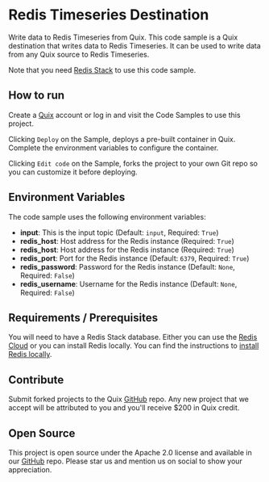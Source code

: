 

# Redis Timeseries Destination

Write data to Redis Timeseries from Quix. This code sample is a Quix destination that writes data to Redis Timeseries.
It can be used to write data from any Quix source to Redis Timeseries.

Note that you need [Redis Stack](https://redis.io/docs/about/about-stack/) to use this code sample.

## How to run

Create a [Quix](https://portal.platform.quix.ai/self-sign-up?xlink=github) account or log in and visit the Code Samples to use this project.

Clicking `Deploy` on the Sample, deploys a pre-built container in Quix. Complete the environment variables to configure the container.

Clicking `Edit code` on the Sample, forks the project to your own Git repo so you can customize it before deploying.

## Environment Variables

The code sample uses the following environment variables:

- **input**: This is the input topic (Default: `input`, Required: `True`)
- **redis_host**: Host address for the Redis instance (Required: `True`)
- **redis_host**: Host address for the Redis instance (Required: `True`)
- **redis_port**: Port for the Redis instance (Default: `6379`, Required: `True`)
- **redis_password**: Password for the Redis instance (Default: `None`, Required: `False`)
- **redis_username**: Username for the Redis instance (Default: `None`, Required: `False`)

## Requirements / Prerequisites

You will need to have a Redis Stack database. Either you can use the [Redis Cloud](https://redis.com/cloud/overview/) or
you can install Redis locally. You can find the instructions to [install Redis locally](https://redis.io/docs/install/install-stack/).

## Contribute

Submit forked projects to the Quix [GitHub](https://github.com/quixio/quix-samples) repo. Any new project that we accept will be attributed to you and you'll receive $200 in Quix credit.

## Open Source

This project is open source under the Apache 2.0 license and available in our [GitHub](https://github.com/quixio/quix-samples) repo. Please star us and mention us on social to show your appreciation.
